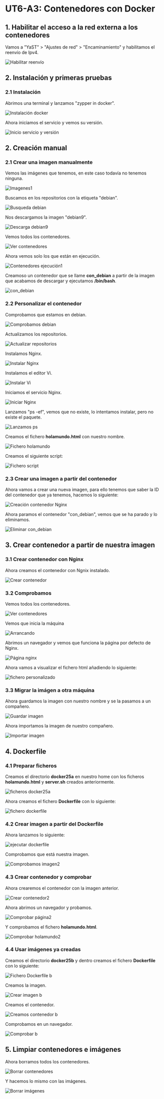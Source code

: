 # **UT6-A3: Contenedores con Docker**

## 1. Habilitar el acceso a la red externa a los contenedores
Vamos a "YaST" > "Ajustes de red" > "Encaminamiento" y habilitamos el reenvío de Ipv4.

![Habilitar reenvío](img/1.png)

## 2. Instalación y primeras pruebas
### 2.1 Instalación
Abrimos una terminal y lanzamos "zypper in docker".

![Instalación docker](img/2.png)

Ahora iniciamos el servicio y vemos su versión.

![Inicio servicio y versión](img/3.png)

## 2. Creación manual
### 2.1 Crear una imagen manualmente
Vemos las imágenes que tenemos, en este caso todavía no tenemos ninguna.

![Imagenes1](img/4.png)

Buscamos en los repositorios con la etiqueta "debian".

![Busqueda debian](img/5.png)

Nos descargamos la imagen "debian9".

![Descarga debian9](img/6.png)

Vemos todos los contenedores.

![Ver contenedores](img/7.png)

Ahora vemos solo los que están en ejecución.

![Contenedores ejecución1](img/8.png)

Creamoso un contenedor que se llame **con_debian** a partir de la imagen que acabamos de descargar y ejecutamos **/bin/bash**.

![con_debian](img/9.png)

### 2.2 Personalizar el contenedor
Comprobamos que estamos en debian.

![Comprobamos debian](img/10.png)

Actualizamos los repositorios.

![Actualizar repositorios](img/11.png)

Instalamos Nginx.

![Instalar Nginx](img/12.png)

Instalamos el editor Vi.

![Instalar Vi](img/13.png)

Iniciamos el servicio Nginx.

![Iniciar Nginx](img/14.png)

Lanzamos "ps -ef", vemos que no existe, lo intentamos instalar, pero no existe el paquete.

![Lanzamos ps](img/15.png)

Creamos el fichero **holamundo.html** con nuestro nombre.

![Fichero holamundo](img/16.png)

Creamos el siguiente script:

![Fichero script](img/17.png)

### 2.3 Crear una imagen a partir del contenedor
Ahora vamos a crear una nueva imagen, para ello tenemos que saber la ID del contenedor que ya tenemos, hacemos lo siguiente:

![Creación contenedor Nginx](img/18.png)

Ahora paramos el contenedor "con_debian", vemos que se ha parado y lo eliminamos.

![Eliminar con_debian](img/19.png)

## 3. Crear contenedor a partir de nuestra imagen
### 3.1 Crear contenedor con Nginx
Ahora creamos el contenedor con Ngnix instalado.

![Crear contenedor](img/20.png)

### 3.2 Comprobamos
Vemos todos los contenedores.

![Ver contenedores](img/21.png)

Vemos que inicia la máquina

![Arrancando](img/22.png)

Abrimos un navegador y vemos que funciona la página por defecto de Nginx.

![Página nginx](img/23.png)

Ahora vamos a visualizar el fichero html añadiendo lo siguiente:

![fichero personalizado](img/24.png)

### 3.3 Migrar la imágen a otra máquina
Ahora guardamos la imagen con nuestro nombre y se la pasamos a un compañero.

![Guardar imagen](img/25.png)

Ahora importamos la imagen de nuestro compañero.

![Importar imagen](img/26.png)

## 4. Dockerfile
### 4.1 Preparar ficheros
Creamos el directorio **docker25a** en nuestro home con los ficheros **holamundo.html** y **server.sh** creados anteriormente.

![ficheros docker25a](img/27.png)

Ahora creamos el fichero **Dockerfile** con lo siguiente:

![fichero dockerfile](img/28.png)

### 4.2 Crear imagen a partir del Dockerfile
Ahora lanzamos lo siguiente:

![ejecutar dockerfile](img/29.png)

Comprobamos que está nuestra imagen.

![Comprobamos imagen2](img/30.png)

### 4.3 Crear contenedor y comprobar
Ahora crearemos el contenedor con la imagen anterior.

![Crear contenedor2](img/31.png)

Ahora abrimos un navegador y probamos.

![Comprobar página2](img/32.png)

Y comprobamos el fichero **holamundo.html**.

![Comprobar holamundo2](img/33.png)

### 4.4 Usar imágenes ya creadas
Creamos el directorio **docker25b** y dentro creamos el fichero **Dockerfile** con lo siguiente:

![Fichero Dockerfile b](img/34.png)

Creamos la imagen.

![Crear imagen b](img/35.png)

Creamos el contenedor.

![Creamos contenedor b](img/36.png)

Comprobamos en un navegador.

![Comprobar b](img/37.png)

## 5. Limpiar contenedores e imágenes
Ahora borramos todos los contenedores.

![Borrar contenedores](img/38.png)

Y hacemos lo mismo con las imágenes.

![Borrar imágenes](img/39.png)
